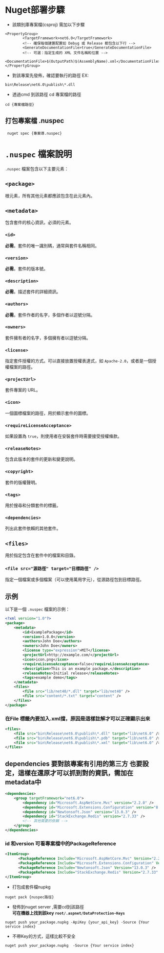 # Nuget部署步驟

* 該類別庫專案檔(csproj) 需加以下步驟
```
<PropertyGroup>
        <TargetFramework>net6.0</TargetFramework>
        <!-- 確保每個建置配置如 Debug 或 Release 都包含以下行 -->
        <GenerateDocumentationFile>true</GenerateDocumentationFile>
        <!-- 可選：指定生成的 XML 文件名稱和位置 -->
        <DocumentationFile>$(OutputPath)$(AssemblyName).xml</DocumentationFile>
</PropertyGroup>
```

* 對該專案先發佈，確認要執行的路徑
EX:
```
bin\Release\net6.0\publish\*.dll
```

* 透過cmd 到該路徑 cd 專案檔的路徑
```
cd {專案檔路徑}
```

## 打包專案檔 .nuspec
```
 nuget spec {專案導.nuspec}
```

# `.nuspec` 檔案說明

`.nuspec` 檔案包含以下主要元素：

## `<package>`
根元素，所有其他元素都應該包含在此元素內。

## `<metadata>`
包含套件的核心資訊，必須的元素。

### `<id>`
**必需**。套件的唯一識別碼，通常與套件名稱相同。

### `<version>`
**必需**。套件的版本號。

### `<description>`
**必需**。描述套件的詳細資訊。

### `<authors>`
**必需**。套件作者的名字，多個作者以逗號分隔。

### `<owners>`
套件擁有者的名字，多個擁有者以逗號分隔。

### `<license>`
指定套件授權的方式。可以直接放置授權表達式，如 `Apache-2.0`，或者是一個授權檔案的路徑。

### `<projectUrl>`
套件專案的 URL。

### `<icon>`
一個圖標檔案的路徑，用於顯示套件的圖標。

### `<requireLicenseAcceptance>`
如果設置為 `true`，則使用者在安裝套件時需要接受授權條款。

### `<releaseNotes>`
包含此版本的套件的更新和變更說明。

### `<copyright>`
套件的版權聲明。

### `<tags>`
用於搜尋和分類套件的標籤。

### `<dependencies>`
列出此套件依賴的其他套件。

## `<files>`
用於指定包含在套件中的檔案和目錄。

### `<file src="源路徑" target="目標路徑" />`
指定一個檔案或多個檔案（可以使用萬用字元），從源路徑包到目標路徑。

## 示例

以下是一個 `.nuspec` 檔案的示例：

```xml
<?xml version="1.0"?>
<package>
    <metadata>
        <id>ExamplePackage</id>
        <version>1.0.0</version>
        <authors>John Doe</authors>
        <owners>John Doe</owners>
        <license type="expression">MIT</license>
        <projectUrl>http://example.com/</projectUrl>
        <icon>icon.png</icon>
        <requireLicenseAcceptance>false</requireLicenseAcceptance>
        <description>This is an example package.</description>
        <releaseNotes>Initial release</releaseNotes>
        <tags>example demo</tags>
    </metadata>
    <files>
        <file src="lib/net40/*.dll" target="lib/net40" />
        <file src="content/*.txt" target="content" />
    </files>
</package>
```

### 在File 標籤內要加入.xml擋，原因是這樣註解才可以正確顯示出來
```xml
<files>
    <file src="bin\Release\net6.0\publish\*.dll" target="lib\net6.0" />
    <file src="bin\Release\net6.0\publish\*.pdb" target="lib\net6.0" />
    <file src="bin\Release\net6.0\publish\*.xml" target="lib\net6.0" />    
</files>
```

## dependencies 要對該專案有引用的第三方 也要設定，這樣在還原才可以抓到對的資訊，需加在**metadata**中 
```xml
<dependencies>
	<group targetFramework="net6.0">
		<dependency id="Microsoft.AspNetCore.Mvc" version="2.2.0" />
		<dependency id="Microsoft.Extensions.Configuration" version="8.0.0" />
		<dependency id="Newtonsoft.Json" version="13.0.3" />
		<dependency id="StackExchange.Redis" version="2.7.33" />
		<!-- 其他需要的依賴 -->
	</group>
</dependencies>
```

### id 和version 可看專案檔中的PackageReference
```xml
<ItemGroup>
      <PackageReference Include="Microsoft.AspNetCore.Mvc" Version="2.2.0" />
      <PackageReference Include="Microsoft.Extensions.Configuration" Version="8.0.0" />
      <PackageReference Include="Newtonsoft.Json" Version="13.0.3" />
      <PackageReference Include="StackExchange.Redis" Version="2.7.33" />
</ItemGroup>
```

* 打包成套件檔nupkg
```
nuget pack {nuspec路徑}     
```

* 發佈到nuget server ,需要cd到該路徑  
**可在機器上找到該key ```root/.aspnet/DataProtection-Keys```**
```
nuget push your_package.nupkg -ApiKey {your_api_key} -Source {Your service index}

```  
* 不帶Key的方式，這樣比較不安全
```
nuget push your_package.nupkg  -Source {Your service index}
```

